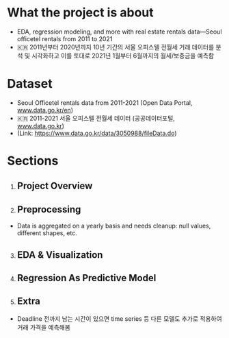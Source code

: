 # What the project is about
- EDA, regression modeling, and more with real estate rentals data—Seoul officetel rentals from 2011 to 2021 
- 🇰🇷 2011년부터 2020년까지 10년 기간의 서울 오피스텔 전월세 거래 데이터를 분석 및 시각화하고 이를 토대로 2021년 1월부터 6월까지의 월세/보증금을 예측함

# Dataset
- Seoul Officetel rentals data from 2011-2021 (Open Data Portal, www.data.go.kr/en)
- 🇰🇷 2011-2021 서울 오피스텔 전월세 데이터 (공공데이터포털, www.data.go.kr)
- (Link: https://www.data.go.kr/data/3050988/fileData.do)

# Sections
1. ## Project Overview
2. ## Preprocessing
  - Data is aggregated on a yearly basis and needs cleanup: null values, different shapes, etc.
3. ## EDA & Visualization
4. ## Regression As Predictive Model
5. ## Extra 
  - Deadline 전까지 남는 시간이 있으면 time series 등 다른 모델도 추가로 적용하여 거래 가격을 예측해봄
